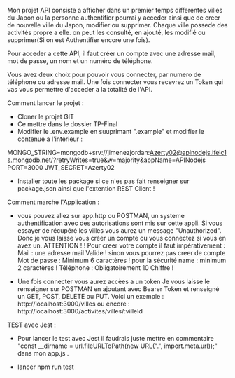 Mon projet API consiste a afficher dans un premier temps differentes villes du Japon ou la personne authentifier pourrai y acceder ainsi que de creer de nouvelle ville du Japon, modifier ou supprimer.
Chaque ville possede des activités propre a elle. on peut les consulté, en ajouté, les modifié ou supprimer(Si on est Authentifier encore une fois).

Pour acceder a cette API, il faut créer un compte avec une adresse mail, mot de passe, un nom et un numéro de téléphone.

Vous avez deux choix pour pouvoir vous connecter, par numero de téléphone ou adresse mail.
Une fois connecter vous recevrez un Token qui vas vous permettre d'acceder a la totalité de l'API.

Comment lancer le projet : 

- Cloner le projet GIT
- Ce mettre dans le dossier TP-Final
- Modifier le .env.example en suuprimant ".example" et modifier le contenue a l'interieur :

MONGO_STRING=mongodb+srv://jimenezjordan:Azerty02@apinodejs.ifeic1s.mongodb.net/?retryWrites=true&w=majority&appName=APINodejs
PORT=3000
JWT_SECRET=Azerty02

- Installer toute les package si ce n'es pas fait renseigner sur package.json ainsi que l'extention REST Client !

Comment marche l'Application : 

- vous pouvez allez sur app.http ou POSTMAN, un systeme authentification avec des autorisations sont mis sur cette appli.
Si vous essayer de récupéré les villes vous aurez un message "Unauthorized".
Donc je vous laisse vous créer un compte ou vous connectez si vous en avez un.
ATTENTION !!! Pour creer votre compte il faut impérativement :
Mail : une adresse mail Valide ! sinon vous pourrez pas creer de compte 
Mot de passe : Minimum 6 caractères ! pour la sécurité 
name : minimum 2 caractères !
Téléphone : Obligatoirement 10 Chiffre !

- Une fois connecter vous aurez accèes a un token
Je vous laisse le renseigner sur POSTMAN en ajoutant avec Bearer Token et renseigné un GET, POST, DELETE ou PUT.
Voici un exemple : http://localhost:3000/villes
ou encore : http://localhost:3000/activites/villes/:villeId


TEST avec Jest :

- Pour lancer le test avec Jest il faudrais juste mettre en commentaire "const __dirname = url.fileURLToPath(new URL(".", import.meta.url));" dans mon app.js .

- lancer npm run test